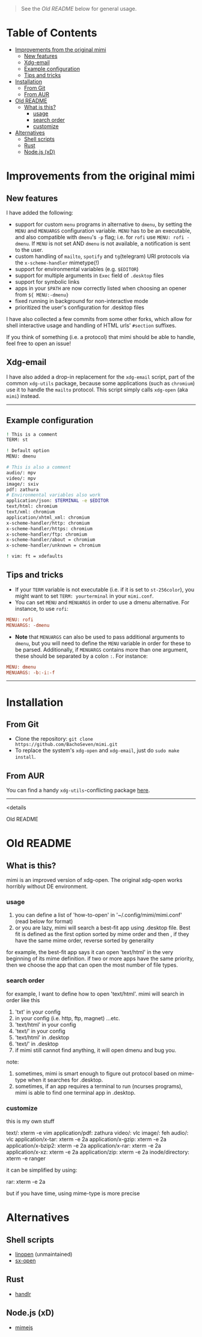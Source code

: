 > See the *Old README* below for general usage.

# Table of Contents

<!-- vim-markdown-toc GFM -->

* [Improvements from the original mimi](#improvements-from-the-original-mimi)
  * [New features](#new-features)
  * [Xdg-email](#xdg-email)
  * [Example configuration](#example-configuration)
  * [Tips and tricks](#tips-and-tricks)
* [Installation](#installation)
  * [From Git](#from-git)
  * [From AUR](#from-aur)
* [Old README](#old-readme)
  * [What is this?](#what-is-this)
    * [usage](#usage)
    * [search order](#search-order)
    * [customize](#customize)
* [Alternatives](#alternatives)
  * [Shell scripts](#shell-scripts)
  * [Rust](#rust)
  * [Node.js (xD)](#nodejs-xd)

<!-- vim-markdown-toc -->

# Improvements from the original mimi

## New features

I have added the following:
  - support for custom `menu` programs in alternative to `dmenu`, by setting the `MENU` and `MENUARGS` configuration variable. `MENU` has to be an executable, and also compatible with `dmenu`'s `-p` flag;
  i.e. for `rofi` use `MENU: rofi -dmenu`. If `MENU` is not set AND `dmenu` is not available, a notification is sent to the user.
  - custom handling of `mailto`, `spotify` and `tg`(telegram) URI protocols via the `x-scheme-handler` mimetype(!)
  - support for environmental variables (e.g. `$EDITOR`)
  - support for multiple arguments in `Exec` field of `.desktop` files
  - support for symbolic links
  - apps in your `$PATH` are now correctly listed when choosing an opener from `${
  MENU:-dmenu}
  `
  - fixed running in background for non-interactive mode
  - prioritized the user's configuration for .desktop files

I have also collected a few commits from some other forks, which allow for shell interactive usage and handling of HTML urls' `#section` suffixes.

If you think of something (i.e. a protocol) that mimi should be able to handle, feel free to open an issue!

## Xdg-email

I have also added a drop-in replacement for the `xdg-email` script, part of the common `xdg-utils` package, because some applications (such as `chromium`) use it to handle the
`mailto` protocol.
This script simply calls `xdg-open` (aka `mimi`) instead.

---

## Example configuration

``` sh
! This is a comment
TERM: st

! Default option
MENU: dmenu

# This is also a comment
audio/: mpv
video/: mpv
image/: sxiv
pdf: zathura
# Environmental variables also work
application/json: $TERMINAL -e $EDITOR
text/html: chromium
text/xml: chromium
application/xhtml_xml: chromium
x-scheme-handler/http: chromium
x-scheme-handler/https: chromium
x-scheme-handler/ftp: chromium
x-scheme-handler/about = chromium
x-scheme-handler/unknown = chromium

! vim: ft = xdefaults
```

## Tips and tricks

- If your `TERM` variable is not executable (i.e. if it is set to `st-256color`), you might want to set `TERM: yourterminal` in your `mimi.conf`.
- You can set `MENU` and `MENUARGS` in order to use a dmenu alternative. For instance, to use `rofi`:
``` cfg
MENU: rofi
MENUARGS: -dmenu
```
- __Note__ that `MENUARGS` can also be used to pass additional arguments to `dmenu`, but you will need to define the `MENU` variable in order for these to be parsed. Additionally,
  if `MENUARGS` contains more than one argument, these should be separated by a colon `:`. For instance:
``` cfg
MENU: dmenu
MENUARGS: -b:-i:-f
```

  ---

# Installation

## From Git

  - Clone the repository: `git clone https://github.com/BachoSeven/mimi.git`
  - To replace the system's `xdg-open` and `xdg-email`, just do `sudo make install`.

## From AUR

  You can find a handy `xdg-utils`-conflicting package [here](https://aur.archlinux.org/packages/mimi-bachoseven-git/).

  ---

  <details<summary>Old README</summary>

# Old README
## What is this?
  mimi is an improved version of xdg-open.
  The original xdg-open works horribly without DE environment.

### usage
  1. you can define a list of 'how-to-open' in '~/.config/mimi/mimi.conf' (read below for format)
  2. or you are lazy, mimi will search a best-fit app using .desktop file. Best fit is defined as
  the first option sorted by mime order and then , if they have the same mime order, reverse sorted by generality

  for example, the best-fit app says it can open 'text/html' in the very beginning of its mime definition.
  if two or more apps have the same priority, then we choose the app that can open the most number of file types.

### search order
  for example, I want to define how to open 'text/html'. mimi will search in order like this

  1. 'txt' in your config
  2. <protocol> in your config (i.e. http, ftp, magnet) ...etc.
  3. 'text/html' in your config
  4. 'text/' in your config
  5. 'text/html' in .desktop
  6. 'text/' in .desktop
  7. if mimi still cannot find anything, it will open dmenu and bug you.

  note:

  1. sometimes, mimi is smart enough to figure out protocol based on mime-type when it searches for .desktop.
  2. sometimes, if an app requires a terminal to run (ncurses programs), mimi is able to find one terminal app in .desktop.

### customize
  this is my own stuff

  text/: xterm -e vim
  application/pdf: zathura
  video/: vlc
  image/: feh
  audio/: vlc
  application/x-tar: xterm -e 2a
  application/x-gzip: xterm -e 2a
  application/x-bzip2: xterm -e 2a
  application/x-rar: xterm -e 2a
  application/x-xz: xterm -e 2a
  application/zip: xterm -e 2a
  inode/directory: xterm -e ranger

  it can be simplified by using:

  rar: xterm -e 2a

  but if you have time, using mime-type is more precise
  </details>

# Alternatives
## Shell scripts
  - [linopen](https://github.com/sarcasticadmin/linopen) (unmaintained)
  - [sx-open](https://code.fleshless.org/fbt/sx-open/src/branch/master/sx-open)
## Rust
  - [handlr](https://github.com/chmln/handlr)
## Node.js (xD)
  - [mimejs](https://github.com/karabaja4/mimejs)
